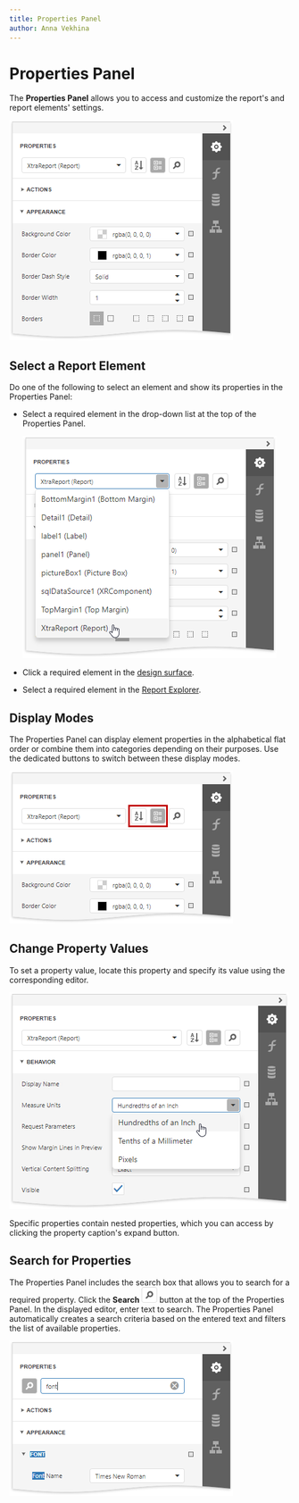 ```yaml
---
title: Properties Panel
author: Anna Vekhina
---
```

# Properties Panel

The **Properties Panel** allows you to access and customize the report's and report elements' settings.

![](../../../../images/eurd-web-properties-panel.png)

## <a name="selectingelements"></a>Select a Report Element
Do one of the following to select an element and show its properties in the Properties Panel:

* Select a required element in the drop-down list at the top of the Properties Panel.
	
	![](../../../../images/eurd-web-properties-panel-element-search.png)
* Click a required element in the [design surface](../design-surface.md).
* Select a required element in the [Report Explorer](report-explorer.md).


## <a name="displaymodes"></a>Display Modes
The Properties Panel can display element properties in the alphabetical flat order or combine them into categories depending on their purposes. Use the dedicated buttons to switch between these display modes. 

![](../../../../images/eurd-web-properties-panel-display-modes.png)

## <a name="changingproperties"></a>Change Property Values
To set a property value, locate this property and specify its value using the corresponding editor. 

![](../../../../images/eurd-web-properties-panel-specify-property.png)

Specific properties contain nested properties, which you can access by clicking the property caption's expand button.

## <a name="searching"></a>Search for Properties
The Properties Panel includes the search box that allows you to search for a required property. Click the **Search** ![](../../../../images/eurd-web-properties-panel-search-button.png) button at the top of the Properties Panel. In the displayed editor, enter text to search. The Properties Panel automatically creates a search criteria based on the entered text and filters the list of available properties.

![](../../../../images/eurd-web-properties-panel-search-box.png)
